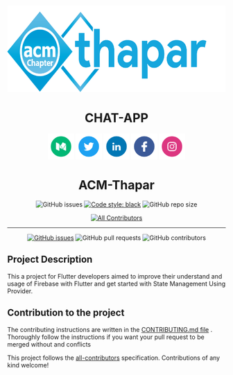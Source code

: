 <div align = "center">


<img height=200px src= "https://github.com/ACM-Thapar/CS_COURSE_GUIDE/blob/master/acm%20logo.png">


<h1>CHAT-APP</h1>

<a href=""><img src="https://github.com/aritraroy/social-icons/blob/master/medium-icon.png?raw=true" width="60"></a>
<a href=""><img src="https://github.com/aritraroy/social-icons/blob/master/twitter-icon.png?raw=true" width="60"></a>
<a href="https://www.linkedin.com/company/thapar-acm-student-chapter"><img src="https://github.com/aritraroy/social-icons/blob/master/linkedin-icon.png?raw=true" width="60"></a>
<a href=""><img src="https://github.com/aritraroy/social-icons/blob/master/facebook-icon.png?raw=true" width="60"></a>
<a href="https://instagram.com/acmthapar?igshid=1r2k6z9w5926o"><img src="https://github.com/aritraroy/social-icons/blob/master/instagram-icon.png?raw=true" width="60"></a>

# ACM-Thapar

![GitHub issues](https://img.shields.io/github/issues/ACM-Thapar/CS_COURSE_GUIDE?style=flat-square&token=ANOHNVSU5PPKJXFZBZ5UXJ27BBNTO)
[![Code style: black](https://img.shields.io/badge/code%20style-black-000000.svg)](https://github.com/psf/black)
![GitHub repo size](https://img.shields.io/github/repo-size/ACM-Thapar/CS_COURSE_GUIDE)
<!-- ALL-CONTRIBUTORS-BADGE:START - Do not remove or modify this section -->
[![All Contributors](https://img.shields.io/badge/all_contributors-7-orange.svg?style=flat-square)](#contributors-)
<!-- ALL-CONTRIBUTORS-BADGE:END -->

---
</div>
<div align="center">

[![GitHub issues](https://img.shields.io/github/issues/ACM-Thapar/CS_COURSE_GUIDE?logo=github)](https://github.com/ACM-Thapar/CS_COURSE_GUIDE/issues) ![GitHub pull requests](https://img.shields.io/github/issues-pr-raw/ACM-Thapar/CS_COURSE_GUIDE?logo=git&logoColor=white) ![GitHub contributors](https://img.shields.io/github/contributors/ACM-Thapar/CS_COURSE_GUIDE?logo=github)

</div>

## Project Description

This a project for Flutter developers aimed to improve their understand and usage of Firebase with Flutter and get started with State Management Using Provider.
    

## Contribution to the project

The contributing instructions are written in the [CONTRIBUTING.md file](https://github.com/ACM-Thapar/CS_COURSE_GUIDE/blob/master/CONTRIBUTING.md) . Thoroughly follow the instructions if you want your pull request to be merged without and conflicts

This project follows the [all-contributors](https://github.com/all-contributors/all-contributors) specification. Contributions of any kind welcome!
